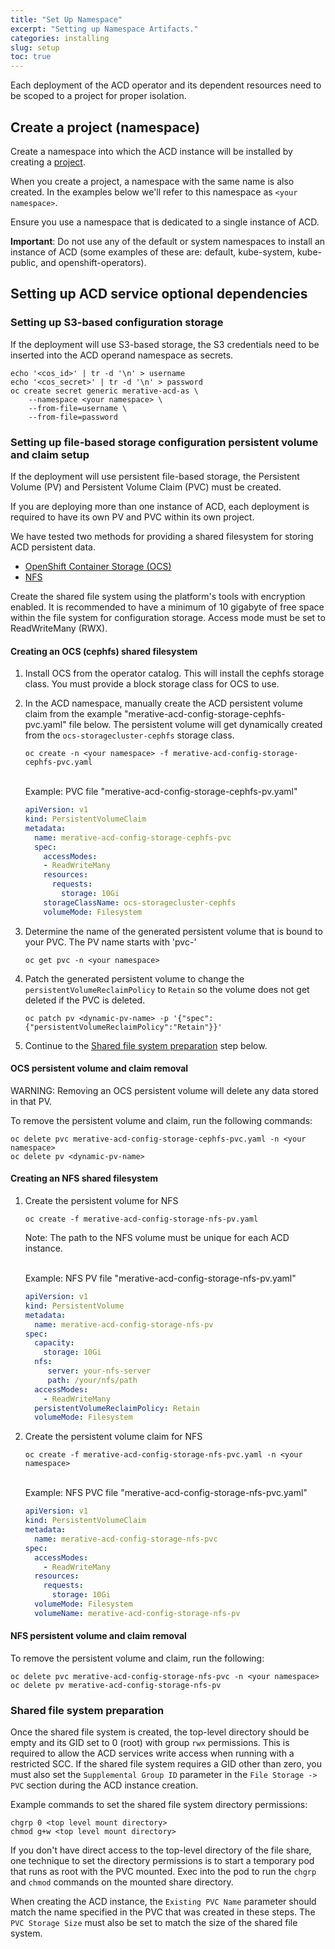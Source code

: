 ```yaml
---
title: "Set Up Namespace"
excerpt: "Setting up Namespace Artifacts."
categories: installing
slug: setup
toc: true
---
```


Each deployment of the ACD operator and its dependent resources need to be scoped to a project for proper isolation.

## Create a project (namespace)

Create a namespace into which the ACD instance will be installed by creating a [project](https://docs.openshift.com/container-platform/4.7/applications/projects/working-with-projects.html).

When you create a project, a namespace with the same name is also created.  In the examples below we'll refer to this namespace as `<your namespace>`.

Ensure you use a namespace that is dedicated to a single instance of ACD.

**Important**: Do not use any of the default or system namespaces to install an instance of ACD (some examples of these are: default, kube-system, kube-public, and openshift-operators).

## Setting up ACD service optional dependencies

### Setting up S3-based configuration storage

If the deployment will use S3-based storage, the S3 credentials need to be inserted into the ACD operand namespace as secrets.

```
echo '<cos_id>' | tr -d '\n' > username
echo '<cos_secret>' | tr -d '\n' > password
oc create secret generic merative-acd-as \
    --namespace <your namespace> \
    --from-file=username \
    --from-file=password
```

### Setting up file-based storage configuration persistent volume and claim setup

If the deployment will use persistent file-based storage, the Persistent Volume (PV) and Persistent Volume Claim (PVC) must be created.

If you are deploying more than one instance of ACD, each deployment is required to have its own PV and PVC within its own project.  

We have tested two methods for providing a shared filesystem for storing ACD persistent data.

- [OpenShift Container Storage (OCS)](#create-ocs)
- [NFS](#create-nfs)

Create the shared file system using the platform's tools with encryption enabled. It is recommended to have a minimum of 10 gigabyte of free space within the file system for configuration storage. Access mode must be set to ReadWriteMany (RWX).

<a name="create-ocs"></a>

#### Creating an OCS (cephfs) shared filesystem

1. Install OCS from the operator catalog.  This will install the cephfs storage class.  You must provide a block storage class for OCS to use.

1. In the ACD namespace, manually create the ACD persistent volume claim from the example "merative-acd-config-storage-cephfs-pvc.yaml" file below.  The persistent volume will get dynamically created from the `ocs-storagecluster-cephfs` storage class.

    ```
    oc create -n <your namespace> -f merative-acd-config-storage-cephfs-pvc.yaml
    ```

    <br/>Example:  PVC file "merative-acd-config-storage-cephfs-pv.yaml"

    ```yaml merative-acd-config-storage-cephfs-pvc.yaml
    apiVersion: v1
    kind: PersistentVolumeClaim
    metadata:
      name: merative-acd-config-storage-cephfs-pvc
      spec:
        accessModes:
        - ReadWriteMany
        resources:
          requests:
            storage: 10Gi
        storageClassName: ocs-storagecluster-cephfs
        volumeMode: Filesystem
      ```

1. Determine the name of the generated persistent volume that is bound to your PVC.  The PV name starts with 'pvc-'

      ```
      oc get pvc -n <your namespace>
      ```

1. Patch the generated persistent volume to change the `persistentVolumeReclaimPolicy` to `Retain` so the volume does not get deleted if the PVC is deleted.

      ```
      oc patch pv <dynamic-pv-name> -p '{"spec":{"persistentVolumeReclaimPolicy":"Retain"}}'
      ```

1. Continue to the [Shared file system preparation](#shared-prep) step below.

#### OCS persistent volume and claim removal

WARNING: Removing an OCS persistent volume will delete any data stored in that PV.

To remove the persistent volume and claim, run the following commands:

```
oc delete pvc merative-acd-config-storage-cephfs-pvc.yaml -n <your namespace>
oc delete pv <dynamic-pv-name>
```

<a name="create-nfs"></a>

#### Creating an NFS shared filesystem

1. Create the persistent volume for NFS

    ```
    oc create -f merative-acd-config-storage-nfs-pv.yaml
    ```

    Note: The path to the NFS volume must be unique for each ACD instance.

    <br/>Example:  NFS PV file "merative-acd-config-storage-nfs-pv.yaml"

    ```yaml merative-acd-config-storage-nfs-pv.yaml
    apiVersion: v1
    kind: PersistentVolume
    metadata:
      name: merative-acd-config-storage-nfs-pv
    spec:
      capacity:
        storage: 10Gi
      nfs:
         server: your-nfs-server
         path: /your/nfs/path
      accessModes:
        - ReadWriteMany
      persistentVolumeReclaimPolicy: Retain
      volumeMode: Filesystem
    ```

1. Create the persistent volume claim for NFS

    ```
    oc create -f merative-acd-config-storage-nfs-pvc.yaml -n <your namespace>
    ```

    <br/>Example:  NFS PVC file "merative-acd-config-storage-nfs-pvc.yaml"

    ```yaml merative-acd-config-storage-nfs-pvc.yaml
    apiVersion: v1
    kind: PersistentVolumeClaim
    metadata:
      name: merative-acd-config-storage-nfs-pvc
    spec:
      accessModes:
        - ReadWriteMany
      resources:
        requests:
          storage: 10Gi
      volumeMode: Filesystem
      volumeName: merative-acd-config-storage-nfs-pv
    ```

#### NFS persistent volume and claim removal

To remove the persistent volume and claim, run the following:

```
oc delete pvc merative-acd-config-storage-nfs-pvc -n <your namespace>
oc delete pv merative-acd-config-storage-nfs-pv
```

<a name="shared-prep"></a>

### Shared file system preparation

Once the shared file system is created, the top-level directory should be empty and its GID set to 0 (root) with group `rwx` permissions.  This is required to allow the ACD services write access when running with a restricted SCC.  If the shared file system requires a GID other than zero, you must also set the `Supplemental Group ID` parameter in the `File Storage -> PVC` section during the ACD instance creation.  

Example commands to set the shared file system directory permissions:

```
chgrp 0 <top level mount directory>
chmod g+w <top level mount directory>
```

If you don't have direct access to the top-level directory of the file share, one technique to set the directory permissions is to start a temporary pod that runs as root with the PVC mounted.  Exec into the pod to run the `chgrp` and `chmod` commands on the mounted share directory.

When creating the ACD instance, the `Existing PVC Name` parameter should match the name specified in the PVC that was created in these steps.  The `PVC Storage Size` must also be set to match the size of the shared file system.
